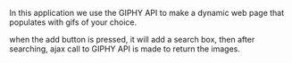 In this application we use the GIPHY API to make a dynamic web page that populates with gifs of your choice.

when the add button is pressed, it will add a search box, then after searching, ajax call to GIPHY API is made to return the images. 
